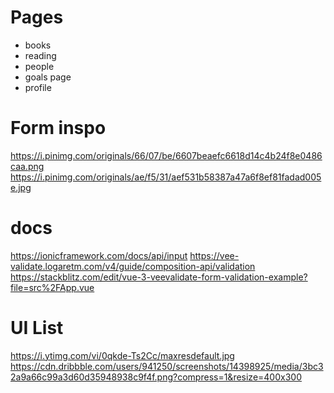 # Pages
- books
- reading
- people
- goals page
- profile


# Form inspo
https://i.pinimg.com/originals/66/07/be/6607beaefc6618d14c4b24f8e0486caa.png
https://i.pinimg.com/originals/ae/f5/31/aef531b58387a47a6f8ef81fadad005e.jpg

# docs
https://ionicframework.com/docs/api/input
https://vee-validate.logaretm.com/v4/guide/composition-api/validation
https://stackblitz.com/edit/vue-3-veevalidate-form-validation-example?file=src%2FApp.vue


# UI List
https://i.ytimg.com/vi/0qkde-Ts2Cc/maxresdefault.jpg
https://cdn.dribbble.com/users/941250/screenshots/14398925/media/3bc32a9a66c99a3d60d35948938c9f4f.png?compress=1&resize=400x300


